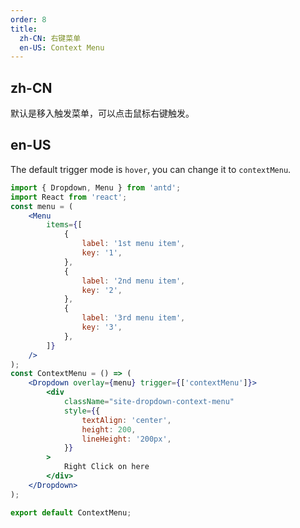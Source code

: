 ```yaml
---
order: 8
title:
  zh-CN: 右键菜单
  en-US: Context Menu
---
```


## zh-CN

默认是移入触发菜单，可以点击鼠标右键触发。

## en-US

The default trigger mode is `hover`, you can change it to `contextMenu`.

```jsx
import { Dropdown, Menu } from 'antd';
import React from 'react';
const menu = (
	<Menu
		items={[
			{
				label: '1st menu item',
				key: '1',
			},
			{
				label: '2nd menu item',
				key: '2',
			},
			{
				label: '3rd menu item',
				key: '3',
			},
		]}
	/>
);
const ContextMenu = () => (
	<Dropdown overlay={menu} trigger={['contextMenu']}>
		<div
			className="site-dropdown-context-menu"
			style={{
				textAlign: 'center',
				height: 200,
				lineHeight: '200px',
			}}
		>
			Right Click on here
		</div>
	</Dropdown>
);

export default ContextMenu;
```

